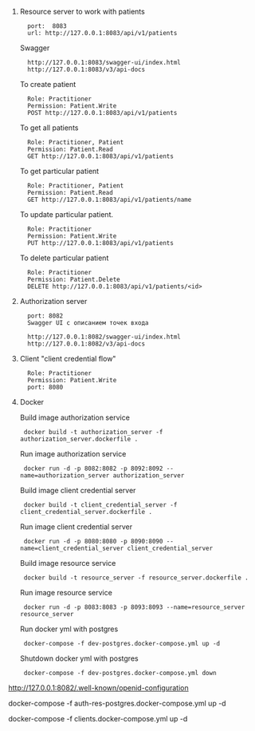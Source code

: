 1. Resource server to work with patients


         port:  8083
         url: http://127.0.0.1:8083/api/v1/patients
         
   Swagger
         
         http://127.0.0.1:8083/swagger-ui/index.html
         http://127.0.0.1:8083/v3/api-docs
   To create patient
         

         Role: Practitioner
         Permission: Patient.Write
         POST http://127.0.0.1:8083/api/v1/patients

   To get all patients


         Role: Practitioner, Patient
         Permission: Patient.Read         
         GET http://127.0.0.1:8083/api/v1/patients

   To get particular patient 


         Role: Practitioner, Patient
         Permission: Patient.Read 
         GET http://127.0.0.1:8083/api/v1/patients/name

   To update particular patient.


         Role: Practitioner
         Permission: Patient.Write 
         PUT http://127.0.0.1:8083/api/v1/patients

   To delete particular patient


         Role: Practitioner
         Permission: Patient.Delete        
         DELETE http://127.0.0.1:8083/api/v1/patients/<id>

2. Authorization server 


         port: 8082
         Swagger UI с описанием точек входа

         http://127.0.0.1:8082/swagger-ui/index.html
         http://127.0.0.1:8082/v3/api-docs


3. Client "client credential flow"

         Role: Practitioner
         Permission: Patient.Write
         port: 8080

4. Docker
   
   Build image authorization service

        docker build -t authorization_server -f authorization_server.dockerfile .
   Run image authorization service

        docker run -d -p 8082:8082 -p 8092:8092 --name=authorization_server authorization_server
         
   Build image client credential server

        docker build -t client_credential_server -f client_credential_server.dockerfile . 

   Run image client credential server

        docker run -d -p 8080:8080 -p 8090:8090 --name=client_credential_server client_credential_server

   Build image resource service

        docker build -t resource_server -f resource_server.dockerfile .  
   Run image resource service

        docker run -d -p 8083:8083 -p 8093:8093 --name=resource_server resource_server


   Run docker yml with postgres

        docker-compose -f dev-postgres.docker-compose.yml up -d

   Shutdown docker yml with postgres

        docker-compose -f dev-postgres.docker-compose.yml down

http://127.0.0.1:8082/.well-known/openid-configuration

docker-compose -f auth-res-postgres.docker-compose.yml up -d

docker-compose -f clients.docker-compose.yml up -d